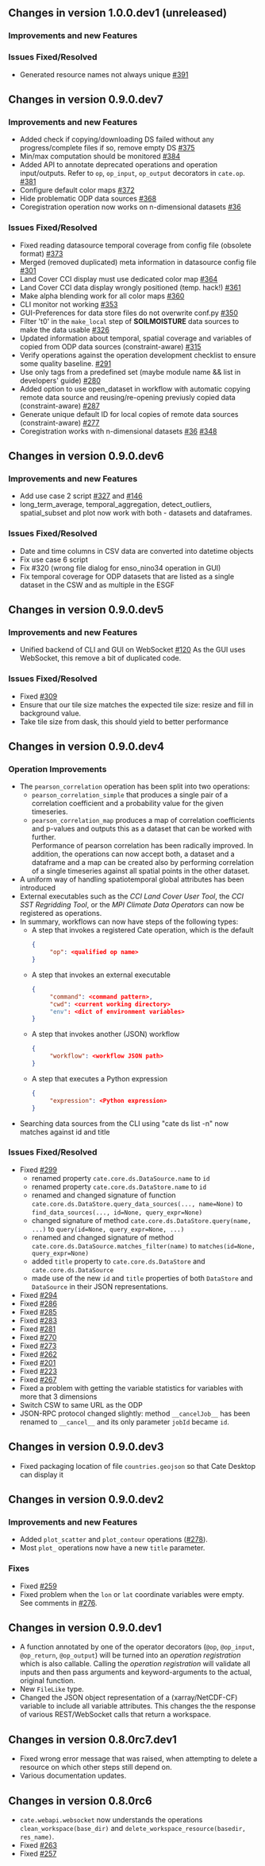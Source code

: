 ## Changes in version 1.0.0.dev1 (unreleased)

### Improvements and new Features

### Issues Fixed/Resolved

* Generated resource names not always unique
  [#391](https://github.com/CCI-Tools/cate-core/issues/391)
  
## Changes in version 0.9.0.dev7

### Improvements and new Features

* Added check if copying/downloading DS failed without any progress/complete files
  if so, remove empty DS
  [#375](https://github.com/CCI-Tools/cate-core/issues/375)
* Min/max computation should be monitored
  [#384](https://github.com/CCI-Tools/cate-core/issues/384)
* Added API to annotate deprecated operations and operation input/outputs.
  Refer to `op`, `op_input`, `op_output` decorators in `cate.op`.
  [#381](https://github.com/CCI-Tools/cate-core/issues/381)
* Configure default color maps
  [#372](https://github.com/CCI-Tools/cate-core/issues/372)
* Hide problematic ODP data sources
  [#368](https://github.com/CCI-Tools/cate-core/issues/368)
* Coregistration operation now works on n-dimensional datasets
  [#36](https://github.com/CCI-Tools/cate-core/issues/36)

### Issues Fixed/Resolved

* Fixed reading datasource temporal coverage from config file (obsolete format)
  [#373](https://github.com/CCI-Tools/cate-core/issues/373)
* Merged (removed duplicated) meta information in datasource config file
  [#301](https://github.com/CCI-Tools/cate-core/issues/301)
* Land Cover CCI display must use dedicated color map
  [#364](https://github.com/CCI-Tools/cate-core/issues/364)
* Land Cover CCI data display wrongly positioned (temp. hack!)
  [#361](https://github.com/CCI-Tools/cate-core/issues/361)
* Make alpha blending work for all color maps
  [#360](https://github.com/CCI-Tools/cate-core/issues/360)
* CLI monitor not working
  [#353](https://github.com/CCI-Tools/cate-core/issues/353)
* GUI-Preferences for data store files do not overwrite conf.py
  [#350](https://github.com/CCI-Tools/cate-core/issues/350)
* Filter 't0' in the `make_local` step of **SOILMOISTURE** data sources to make the data usable
  [#326](https://github.com/CCI-Tools/cate-core/issues/326)
* Updated information about temporal, spatial coverage and variables of copied from ODP data sources (constraint-aware)
  [#315](https://github.com/CCI-Tools/cate-core/issues/315)
* Verify operations against the operation development checklist to ensure some
  quality baseline.
  [#291](https://github.com/CCI-Tools/cate-core/issues/291)
* Use only tags from a predefined set (maybe module name && list in developers' guide)
  [#280](https://github.com/CCI-Tools/cate-core/issues/280)
* Added option to use open_dataset in workflow with automatic copying remote data source and reusing/re-opening previusly copied data (constraint-aware)
  [#287](https://github.com/CCI-Tools/cate-core/issues/287)
* Generate unique default ID for local copies of remote data sources (constraint-aware)
  [#277](https://github.com/CCI-Tools/cate-core/issues/277)
* Coregistration works with n-dimensional datasets
  [#36](https://github.com/CCI-Tools/cate-core/issues/36)
  [#348](https://github.com/CCI-Tools/cate-core/issues/348)

## Changes in version 0.9.0.dev6

### Improvements and new Features

* Add use case 2 script [#327](https://github.com/CCI-Tools/cate-core/issues/327)
  and [#146](https://github.com/CCI-Tools/cate-core/issues/146)
* long_term_average, temporal_aggregation, detect_outliers, spatial_subset and plot now work with both - datasets and dataframes.

### Issues Fixed/Resolved

* Date and time columns in CSV data are converted into datetime objects
* Fix use case 6 script
* Fix #320 (wrong file dialog for enso_nino34 operation in GUI)
* Fix temporal coverage for ODP datasets that are listed as a single dataset in the CSW and as multiple in the ESGF

## Changes in version 0.9.0.dev5

### Improvements and new Features

* Unified backend of CLI and GUI on WebSocket [#120](https://github.com/CCI-Tools/cate-core/issues/120)
  As the GUI uses WebSocket, this remove a bit of duplicated code.

### Issues Fixed/Resolved

* Fixed [#309](https://github.com/CCI-Tools/cate-core/issues/309)
* Ensure that our tile size matches the expected tile size: resize and fill in background value.
* Take tile size from dask, this should yield to better performance

## Changes in version 0.9.0.dev4

### Operation Improvements

* The `pearson_correlation` operation has been split into two operations:
  * `pearson_correlation_simple` that produces a single pair of a correlation
    coefficient and a probability value for the given timeseries.
  * `pearson_correlation_map` produces a map of correlation coefficients and p-values
    and outputs this as a dataset that can be worked with further.    
  Performance of pearson correlation has been radically improved. In addition, the operations can now
  accept both, a dataset and a dataframe and a map can be created also by
  performing correlation of a single timeseries against all spatial points in the
  other dataset.
* A uniform way of handling spatiotemporal global attributes has been introduced
* External executables such as the *CCI Land Cover User Tool*, the *CCI SST Regridding Tool*, or
  the *MPI Climate Data Operators* can now be registered as operations.
* In summary, workflows can now have steps of the following types:
  - A step that invokes a registered Cate operation, which is the default
    ```json
    {
         "op": <qualified op name>
    } 
    ```
  - A step that invokes an external executable
    ```json
    {
         "command": <command pattern>,
         "cwd": <current working directory>
         "env": <dict of environment variables>
    } 
    ```
  - A step that invokes another (JSON) workflow
    ```json
    {
         "workflow": <workflow JSON path>
    } 
    ```
  - A step that executes a Python expression
    ```json
    {
         "expression": <Python expression>
    } 
    ```
* Searching data sources from the CLI using "cate ds list -n" now matches against id and title


### Issues Fixed/Resolved

* Fixed [#299](https://github.com/CCI-Tools/cate-core/issues/299)
    * renamed property `cate.core.ds.DataSource.name` to `id` 
    * renamed property `cate.core.ds.DataStore.name` to `id` 
    * renamed and changed signature of function `cate.core.ds.DataStore.query_data_sources(..., name=None)` 
      to `find_data_sources(..., id=None, query_expr=None)`
    * changed signature of method `cate.core.ds.DataStore.query(name, ...)` to `query(id=None, query_expr=None, ...)`
    * renamed and changed signature of method `cate.core.ds.DataSource.matches_filter(name)` to `matches(id=None, query_expr=None)`
    * added `title` property to `cate.core.ds.DataStore` and `cate.core.ds.DataSource`
    * made use of the new `id` and `title` properties of both `DataStore` and `DataSource` in their 
      JSON representations.
* Fixed [#294](https://github.com/CCI-Tools/cate-core/issues/294)
* Fixed [#286](https://github.com/CCI-Tools/cate-core/issues/286)
* Fixed [#285](https://github.com/CCI-Tools/cate-core/issues/285)
* Fixed [#283](https://github.com/CCI-Tools/cate-core/issues/283)
* Fixed [#281](https://github.com/CCI-Tools/cate-core/issues/281)
* Fixed [#270](https://github.com/CCI-Tools/cate-core/issues/270)
* Fixed [#273](https://github.com/CCI-Tools/cate-core/issues/273)
* Fixed [#262](https://github.com/CCI-Tools/cate-core/issues/262)
* Fixed [#201](https://github.com/CCI-Tools/cate-core/issues/201)
* Fixed [#223](https://github.com/CCI-Tools/cate-core/issues/223)
* Fixed [#267](https://github.com/CCI-Tools/cate-core/issues/267)
* Fixed a problem with getting the variable statistics for variables with more that 3 dimensions
* Switch CSW to same URL as the ODP
* JSON-RPC protocol changed slightly: method `__cancelJob__` has been renamed to `__cancel__`
  and its only parameter `jobId` became `id`.

## Changes in version 0.9.0.dev3

* Fixed packaging location of file `countries.geojson` so that Cate Desktop can display it

## Changes in version 0.9.0.dev2

### Improvements and new Features

* Added `plot_scatter` and `plot_contour` operations ([#278](https://github.com/CCI-Tools/cate-core/issues/278)).
* Most `plot_` operations now have a new `title` parameter.

### Fixes

* Fixed [#259](https://github.com/CCI-Tools/cate-core/issues/259)
* Fixed problem when the `lon` or `lat` coordinate variables were empty.
  See comments in [#276](https://github.com/CCI-Tools/cate-core/issues/276).

## Changes in version 0.9.0.dev1

* A function annotated by one of the operator decorators (`@op`, `@op_input`, `@op_return`, `@op_output`) 
  will be turned into an *operation registration* which is also callable.
  Calling the *operation registration* will validate all inputs and then pass arguments and 
  keyword-arguments to the actual, original function.
* New `FileLike` type.    
* Changed the JSON object representation of a (xarray/NetCDF-CF) variable to include all variable 
  attributes. This changes the the response of various REST/WebSocket calls that return a workspace.
  
## Changes in version 0.8.0rc7.dev1

* Fixed wrong error message that was raised, when attempting to delete a resource on which other steps 
  still depend on.
* Various documentation updates.

## Changes in version 0.8.0rc6

* `cate.webapi.websocket` now understands the operations 
  `clean_workspace(base_dir)` and `delete_workspace_resource(basedir, res_name)`.
* Fixed [#263](https://github.com/CCI-Tools/cate-core/issues/263)
* Fixed [#257](https://github.com/CCI-Tools/cate-core/issues/257)
